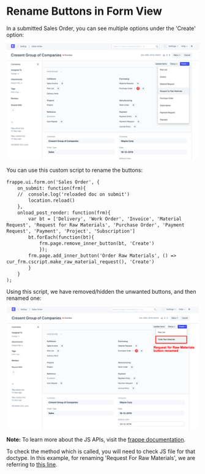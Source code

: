 
# Rename Buttons in Form View


In a submitted Sales Order, you can see multiple options under the 'Create' option:


![Custom Script](/files/customize-button-all.png)


You can use this custom script to rename the buttons:



```
frappe.ui.form.on('Sales Order', {
    on_submit: function(frm){
    //  console.log('reloaded doc on submit')
        location.reload()
    },
    onload_post_render: function(frm){
        var bt = ['Delivery', 'Work Order', 'Invoice', 'Material Request', 'Request for Raw Materials', 'Purchase Order', 'Payment Request', 'Payment', 'Project', 'Subscription']
        bt.forEach(function(bt){
            frm.page.remove_inner_button(bt, 'Create')
            });
        frm.page.add_inner_button('Order Raw Materials', () => cur_frm.cscript.make_raw_material_request(), 'Create')
        }
    }
);

```

Using this script, we have removed/hidden the unwanted buttons, and then renamed one:


![Custom Script](/files/customize-button-rename.png)


**Note:** To learn more about the JS APIs, visit the [frappe documentation](https://frappe.io/docs/v13/user/en/api/form).


To check the method which is called, you will need to check JS file for that doctype. In this example, for renaming 'Request For Raw Materials', we are referring to [this line](https://github.com/frappe/erpnext/blob/782f45ae5f272173b5daadb493d40cf7ccf131b4/erpnext/selling/doctype/sales_order/sales_order.js#L167).


